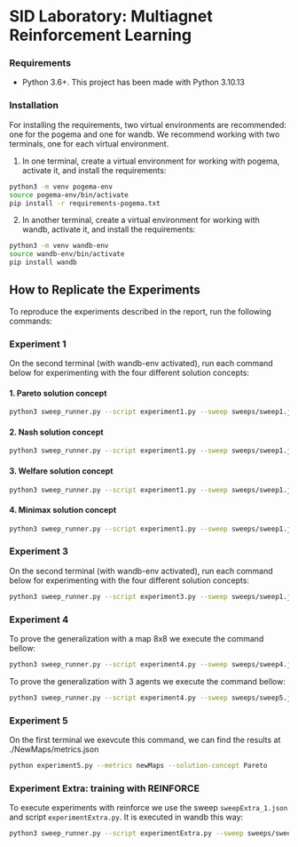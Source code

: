 # SID Laboratory: Multiagnet Reinforcement Learning

### Requirements
- Python 3.6+. This project has been made with Python 3.10.13

### Installation
For installing the requirements, two virtual environments are recommended: one for the pogema and one for wandb. We
recommend working with two terminals, one for each virtual environment.

1. In one terminal, create a virtual environment for working with pogema, activate it, and install the requirements:
```bash
python3 -m venv pogema-env
source pogema-env/bin/activate
pip install -r requirements-pogema.txt
```

2. In another terminal, create a virtual environment for working with wandb, activate it, and install the requirements:
```bash
python3 -m venv wandb-env
source wandb-env/bin/activate
pip install wandb
```

## How to Replicate the Experiments

To reproduce the experiments described in the report, run the following commands:

### Experiment 1
On the second terminal (with wandb-env activated), run each command below for experimenting
with the four different solution concepts:

#### 1. Pareto solution concept
```bash
python3 sweep_runner.py --script experiment1.py --sweep sweeps/sweep1.json --count=100 --solution-concept=Pareto
```

#### 2. Nash solution concept
```bash
python3 sweep_runner.py --script experiment1.py --sweep sweeps/sweep1.json --count=100 --solution-concept=Nash
```

#### 3. Welfare solution concept
```bash
python3 sweep_runner.py --script experiment1.py --sweep sweeps/sweep1.json --count=100 --solution-concept=Welfare
```

#### 4. Minimax solution concept
```bash
python3 sweep_runner.py --script experiment1.py --sweep sweeps/sweep1.json --count=100 --solution-concept=Minimax
```

### Experiment 3
On the second terminal (with wandb-env activated), run each command below for experimenting
with the four different solution concepts:
```bash
python3 sweep_runner.py --script experiment3.py --sweep sweeps/sweep1.json --count=100 --solution-concept=Pareto
```

### Experiment 4


To prove the generalization with a map 8x8 we execute the command bellow:
```bash
python3 sweep_runner.py --script experiment4.py --sweep sweeps/sweep4.json --count=1 --solution-concept=Pareto
```

To prove the generalization with 3 agents we execute the command bellow:
```bash
python3 sweep_runner.py --script experiment4.py --sweep sweeps/sweep5.json --count=1 --solution-concept=Pareto
```

 ### Experiment 5

 On the first terminal we exevcute this command, we can find the results at ./NewMaps/metrics.json

```bash
python experiment5.py --metrics newMaps --solution-concept Pareto
```

### Experiment Extra: training with REINFORCE
To execute experiments with reinforce we use the sweep `sweepExtra_1.json` and script `experimentExtra.py`. It is executed in wandb this way:
```bash
python3 sweep_runner.py --script experimentExtra.py --sweep sweeps/sweepExtra_1.json --count=126
```
